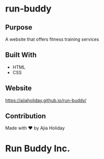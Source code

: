 # run-buddy

## Purpose
A website that offers fitness training services

## Built With
* HTML
* CSS

## Website
https://ajiaholiday.github.io/run-buddy/

## Contribution
Made with ❤️ by Ajia Holiday

# Run Buddy Inc.